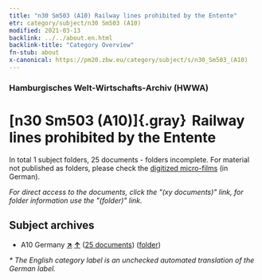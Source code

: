 ```yaml
---
title: "n30 Sm503 (A10) Railway lines prohibited by the Entente"
etr: category/subject/n30 Sm503 (A10)
modified: 2021-03-13
backlink: ../../about.en.html
backlink-title: "Category Overview"
fn-stub: about
x-canonical: https://pm20.zbw.eu/category/subject/s/n30_Sm503_(A10)
---
```


### Hamburgisches Welt-Wirtschafts-Archiv (HWWA)
# [n30 Sm503 (A10)]{.gray}&#8201; Railway lines prohibited by the Entente&#160; 





In total 1 subject folders, 25 documents - folders incomplete.
For material not published as folders, please check the [digitized micro-films](/film/h1_sh.de.html) (in German).

_For direct access to the documents, click the "(xy documents)" link, for folder information use the "(folder)" link._

## Subject archives


- A10 Germany [**&nearr;**](../../../geo/i/126128/about.en.html "Germany (all folders)") [**&uarr;**](../../../geo/about.en.html#A10 "Country category system") (<a href="https://pm20.zbw.eu/dfgview/sh/126128,145551" title="about: Germany : Railway lines prohibited by the Entente" target="_blank">25 documents</a>) ([folder](../../../../folder/sh/1261xx/126128/1455xx/145551/about.en.html))


_* The English category label is an unchecked automated translation of the German label._

